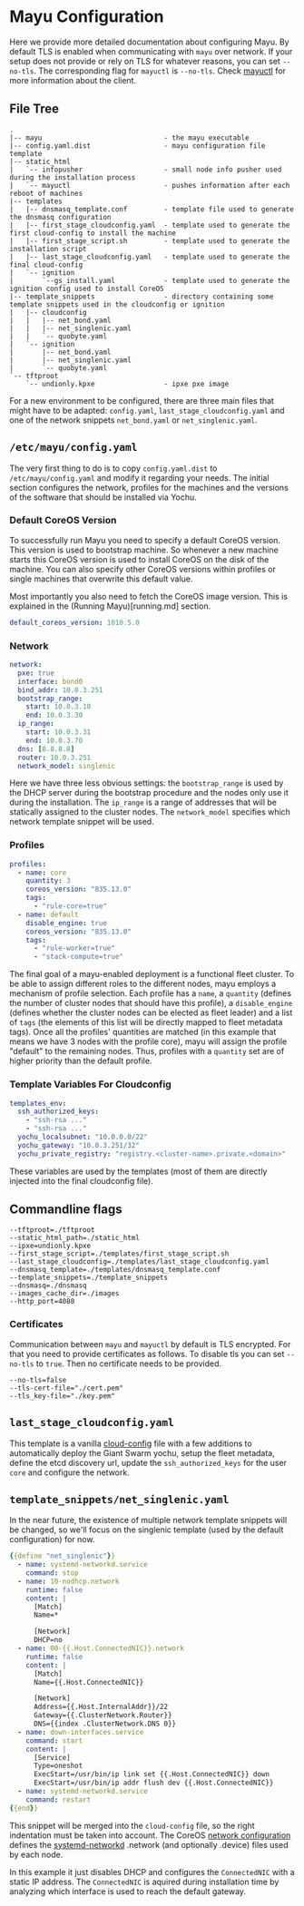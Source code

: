 # Mayu Configuration

Here we provide more detailed documentation about configuring Mayu. By
default TLS is enabled when communicating with `mayu` over network. If your
setup does not provide or rely on TLS for whatever reasons, you can set
`--no-tls`. The corresponding flag for `mayuctl` is `--no-tls`.
Check [mayuctl](mayuctl.md) for more information about the client.

## File Tree

```nohighlight
.
|-- mayu                              - the mayu executable
|-- config.yaml.dist                  - mayu configuration file template
|-- static_html
|   `-- infopusher                    - small node info pusher used during the installation process
|   `-- mayuctl                       - pushes information after each reboot of machines
|-- templates
|   |-- dnsmasq_template.conf         - template file used to generate the dnsmasq configuration
|   |-- first_stage_cloudconfig.yaml  - template used to generate the first cloud-config to install the machine
|   |-- first_stage_script.sh         - template used to generate the installation script
|   |-- last_stage_cloudconfig.yaml   - template used to generate the final cloud-config
|   `-- ignition
|       `--gs_install.yaml            - template used to generate the ignition config used to install CoreOS
|-- template_snippets                 - directory containing some template snippets used in the cloudconfig or ignition
|   |-- cloudconfig
|   |   |-- net_bond.yaml
|   |   |-- net_singlenic.yaml
|   |   `-- quobyte.yaml
|   `-- ignition
|       |-- net_bond.yaml
|       |-- net_singlenic.yaml
|       `-- quobyte.yaml
`-- tftproot
    `-- undionly.kpxe                 - ipxe pxe image
```

For a new environment to be configured, there are three main files that might
have to be adapted: `config.yaml`, `last_stage_cloudconfig.yaml` and one of the
network snippets `net_bond.yaml` or `net_singlenic.yaml`.


## `/etc/mayu/config.yaml`

The very first thing to do is to copy `config.yaml.dist` to
`/etc/mayu/config.yaml` and modify it regarding your needs. The initial
section configures the network, profiles for the machines and the versions
of the software that should be installed via Yochu.

### Default CoreOS Version

To successfully run Mayu you need to specify a default CoreOS version. This version is used to bootstrap
machine. So whenever a new machine starts this CoreOS version is used to install CoreOS on the disk of
the machine. You can also specify other CoreOS versions within profiles or single machines that overwrite
this default value.

Most importantly you also need to fetch the CoreOS image version. This is explained in the (Running Mayu)[running.md] section.

```yaml
default_coreos_version: 1010.5.0
```

### Network

```yaml
network:
  pxe: true
  interface: bond0
  bind_addr: 10.0.3.251
  bootstrap_range:
    start: 10.0.3.10
    end: 10.0.3.30
  ip_range:
    start: 10.0.3.31
    end: 10.0.3.70
  dns: [8.8.8.8]
  router: 10.0.3.251
  network_model: singlenic
```

Here we have three less obvious settings: the `bootstrap_range` is used by the
DHCP server during the bootstrap procedure and the nodes only use it during the
installation. The `ip_range` is a range of addresses that will be statically
assigned to the cluster nodes. The `network_model` specifies which network
template snippet will be used.

### Profiles

```yaml
profiles:
  - name: core
    quantity: 3
    coreos_version: "835.13.0"
    tags:
      - "rule-core=true"
  - name: default
    disable_engine: true
    coreos_version: "835.13.0"
    tags:
      - "rule-worker=true"
      - "stack-compute=true"
```

The final goal of a mayu-enabled deployment is a functional fleet cluster. To
be able to assign different roles to the different nodes, mayu employs a
mechanism of profile selection. Each profile has a `name`, a `quantity`
(defines the number of cluster nodes that should have this profile), a
`disable_engine` (defines whether the cluster nodes can be elected as fleet
leader) and a list of `tags` (the elements of this list will be directly mapped
to fleet metadata tags). Once all the profiles' quantities are matched (in
this example that means we have 3 nodes with the profile core), mayu will assign
the profile "default" to the remaining nodes. Thus, profiles with a `quantity`
set are of higher priority than the default profile.

### Template Variables For Cloudconfig

```yaml
templates_env:
  ssh_authorized_keys:
    - "ssh-rsa ..."
    - "ssh-rsa ..."
  yochu_localsubnet: "10.0.0.0/22"
  yochu_gateway: "10.0.3.251/32"
  yochu_private_registry: "registry.<cluster-name>.private.<domain>"
```

These variables are used by the templates (most of them are directly injected
into the final cloudconfig file).

## Commandline flags

```
--tftproot=./tftproot
--static_html_path=./static_html
--ipxe=undionly.kpxe
--first_stage_script=./templates/first_stage_script.sh
--last_stage_cloudconfig=./templates/last_stage_cloudconfig.yaml
--dnsmasq_template=./templates/dnsmasq_template.conf
--template_snippets=./template_snippets
--dnsmasq=./dnsmasq
--images_cache_dir=./images
--http_port=4080
```

### Certificates

Communication between `mayu` and `mayuctl` by default is TLS encrypted. For
that you need to provide certificates as follows. To disable tls
you can set `--no-tls` to `true`. Then no certificate needs to be
provided.

```
--no-tls=false
--tls-cert-file="./cert.pem"
--tls_key-file="./key.pem"
```

## `last_stage_cloudconfig.yaml`

This template is a vanilla
[cloud-config](https://coreos.com/os/docs/latest/cloud-config.html) file with a
few additions to automatically deploy the Giant Swarm yochu, setup the
fleet metadata, define the etcd discovery url, update the `ssh_authorized_keys`
for the user `core` and configure the network.

## `template_snippets/net_singlenic.yaml`

In the near future, the existence of multiple network template snippets will be
changed, so we'll focus on the singlenic template (used by the default
configuration) for now.

```yaml
{{define "net_singlenic"}}
  - name: systemd-networkd.service
    command: stop
  - name: 10-nodhcp.network
    runtime: false
    content: |
      [Match]
      Name=*

      [Network]
      DHCP=no
  - name: 00-{{.Host.ConnectedNIC}}.network
    runtime: false
    content: |
      [Match]
      Name={{.Host.ConnectedNIC}}

      [Network]
      Address={{.Host.InternalAddr}}/22
      Gateway={{.ClusterNetwork.Router}}
      DNS={{index .ClusterNetwork.DNS 0}}
  - name: down-interfaces.service
    command: start
    content: |
      [Service]
      Type=oneshot
      ExecStart=/usr/bin/ip link set {{.Host.ConnectedNIC}} down
      ExecStart=/usr/bin/ip addr flush dev {{.Host.ConnectedNIC}}
  - name: systemd-networkd.service
    command: restart
{{end}}
```

This snippet will be merged into the `cloud-config` file, so the right
indentation must be taken into account. The CoreOS [network
configuration](https://coreos.com/os/docs/latest/network-config-with-networkd.html)
defines the
[systemd-networkd](http://www.freedesktop.org/software/systemd/man/systemd.network.html)
.network (and optionally .device) files used by each node.

In this example it just disables DHCP and configures the `ConnectedNIC` with a
static IP address. The `ConnectedNIC` is aquired during installation time by
analyzing which interface is used to reach the default gateway.
